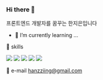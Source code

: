 ### Hi there 👋

프론트엔드 개발자를 꿈꾸는 한지은입니다

- 🌱 I’m currently learning ...

👀 skills

<img src="https://img.shields.io/badge/javascript-F7DF1E?style=flat-square&logo=javascript&logoColor=black"/> <img src="https://img.shields.io/badge/react-61DAFB?style=flat-square&logo=react&logoColor=black"/> <img src="https://img.shields.io/badge/css-3E8DCC?style=flat-square&logo=css3&logoColor=black"/> <img src="https://img.shields.io/badge/html-E34F26?style=flat-square&logo=html5&logoColor=black"/>  <img src="https://img.shields.io/badge/node.js-76D04B?style=flat-square&logo=node.js&logoColor=black"/>

📧 e-mail
hanzziing@gmail.com

<!--
**han-jieun/han-jieun** is a ✨ _special_ ✨ repository because its `README.md` (this file) appears on your GitHub profile.

Here are some ideas to get you started:
- 🌱 I’m currently learning ...
- 👯 I’m looking to collaborate on ...
- 🤔 I’m looking for help with ...
- 💬 Ask me about ...
- 📫 How to reach me: ...
- 😄 Pronouns: ...
- ⚡ Fun fact: ...
-->
